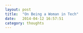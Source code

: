 ```yaml
---
layout: post
title:  "On Being a Woman in Tech"
date:   2014-04-12 16:57:51
category: thoughts
---
```


